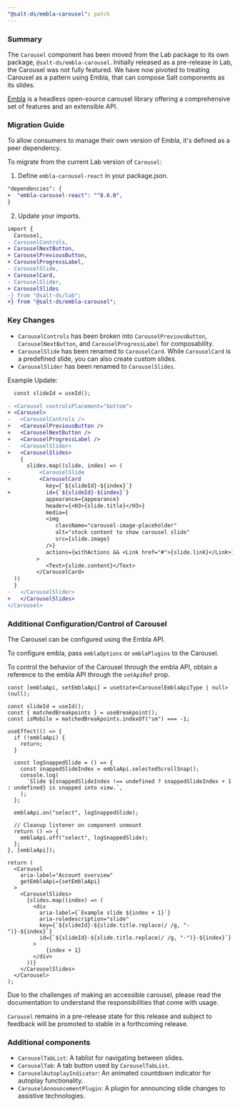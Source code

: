 ```yaml
---
"@salt-ds/embla-carousel": patch
---
```


### Summary

The `Carousel` component has been moved from the Lab package to its own package, `@salt-ds/embla-carousel`.
Initially released as a pre-release in Lab, the Carousel was not fully featured. We have now pivoted to treating Carousel as a pattern using Embla, that can compose Salt components as its slides.

[Embla](https://www.embla-carousel.com) is a headless open-source carousel library offering a comprehensive set of features and an extensible API.

### Migration Guide

To allow consumers to manage their own version of Embla, it's defined as a peer dependency.

To migrate from the current Lab version of `Carousel`:

1. Define `embla-carousel-react` in your package.json.

```diff
"dependencies": {
+  "embla-carousel-react": "^8.6.0",
}
```

2. Update your imports.

```diff
import {
  Carousel,
- CarouselControls,
+ CarouselNextButton,
+ CarouselPreviousButton,
+ CarouselProgressLabel,
- CarouselSlide,
+ CarouselCard,
- CarouselSlider,
+ CarouselSlides
-} from "@salt-ds/lab";
+} from "@salt-ds/embla-carousel";
```

### Key Changes

- `CarouselControls` has been broken into `CarouselPreviousButton`, `CarouselNextButton`, and `CarouselProgressLabel` for composability.
- `CarouselSlide` has been renamed to `CarouselCard`. While `CarouselCard` is a predefined slide, you can also create custom slides.
- `CarouselSlider` has been renamed to `CarouselSlides`.

Example Update:

```diff
  const slideId = useId();

- <Carousel controlsPlacement="bottom">
+ <Carousel>
-   <CarouselControls />
+   <CarouselPreviousButton />
+   <CarouselNextButton />
+   <CarouselProgressLabel />
-   <CarouselSlider>
+   <CarouselSlides>
    {
      slides.map((slide, index) => (
-         <CarouselSlide
+         <CarouselCard
            key={`${slideId}-${index}`}
+           id={`${slideId}-${index}`}
            appearance={appearance}
            header={<H3>{slide.title}</H3>}
            media={
            <img
               className="carousel-image-placeholder"
               alt="stock content to show carousel slide"
               src={slide.image}
            />}
            actions={withActions && <Link href="#">{slide.link}</Link>}
         >
            <Text>{slide.content}</Text>
         </CarouselCard>
  ))
  }
-   </CarouselSlider>
+   </CarouselSlides>
</Carousel>
```

### Additional Configuration/Control of Carousel

The Carousel can be configured using the Embla API.

To configure embla, pass `emblaOptions` or `emblaPlugins` to the Carousel.

To control the behavior of the Carousel through the embla API, obtain a reference to the embla API through the `setApiRef` prop.

```
const [emblaApi, setEmblaApi] = useState<CarouselEmblaApiType | null>(null);

const slideId = useId();
const { matchedBreakpoints } = useBreakpoint();
const isMobile = matchedBreakpoints.indexOf("sm") === -1;

useEffect(() => {
  if (!emblaApi) {
    return;
  }

  const logSnappedSlide = () => {
    const snappedSlideIndex = emblaApi.selectedScrollSnap();
    console.log(
      `Slide ${snappedSlideIndex !== undefined ? snappedSlideIndex + 1 : undefined} is snapped into view.`,
    );
  };

  emblaApi.on("select", logSnappedSlide);

  // Cleanup listener on component unmount
  return () => {
    emblaApi.off("select", logSnappedSlide);
  };
}, [emblaApi]);

return (
  <Carousel
    aria-label="Account overview"
    getEmblaApi={setEmblaApi}
  >
    <CarouselSlides>
      {slides.map((index) => (
        <div
          aria-label={`Example slide ${index + 1}`}
          aria-roledescription="slide"
          key={`${slideId}-${slide.title.replace(/ /g, "-")}-${index}`}
          id={`${slideId}-${slide.title.replace(/ /g, "-")}-${index}`}
        >
            {index + 1}
        </div>
      ))}
    </CarouselSlides>
  </Carousel>
);
```

Due to the challenges of making an accessible carousel, please read the documentation to understand the responsibilities that come with usage.

`Carousel` remains in a pre-release state for this release and subject to feedback will be promoted to stable in a forthcoming release.

### Additional components

- `CarouselTabList`: A tablist for navigating between slides.
- `CarouselTab`: A tab button used by `CarouselTabList`.
- `CarouselAutoplayIndicator`: An animated countdown indicator for autoplay functionality.
- `CarouselAnnouncementPlugin`: A plugin for announcing slide changes to assistive technologies.
